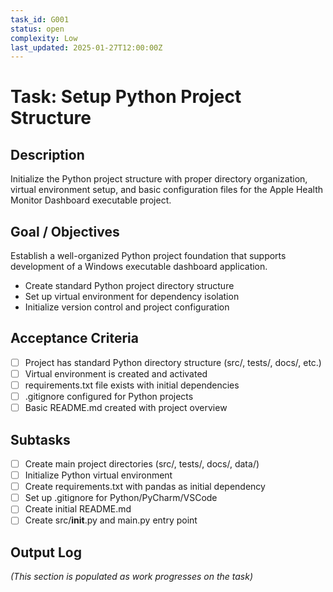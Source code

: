 ```yaml
---
task_id: G001
status: open
complexity: Low
last_updated: 2025-01-27T12:00:00Z
---
```


# Task: Setup Python Project Structure

## Description
Initialize the Python project structure with proper directory organization, virtual environment setup, and basic configuration files for the Apple Health Monitor Dashboard executable project.

## Goal / Objectives
Establish a well-organized Python project foundation that supports development of a Windows executable dashboard application.
- Create standard Python project directory structure
- Set up virtual environment for dependency isolation
- Initialize version control and project configuration

## Acceptance Criteria
- [ ] Project has standard Python directory structure (src/, tests/, docs/, etc.)
- [ ] Virtual environment is created and activated
- [ ] requirements.txt file exists with initial dependencies
- [ ] .gitignore configured for Python projects
- [ ] Basic README.md created with project overview

## Subtasks
- [ ] Create main project directories (src/, tests/, docs/, data/)
- [ ] Initialize Python virtual environment
- [ ] Create requirements.txt with pandas as initial dependency
- [ ] Set up .gitignore for Python/PyCharm/VSCode
- [ ] Create initial README.md
- [ ] Create src/__init__.py and main.py entry point

## Output Log
*(This section is populated as work progresses on the task)*